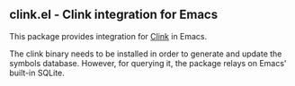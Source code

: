 clink.el - Clink integration for Emacs
--

This package provides integration for [Clink](https://github.com/Smattr/clink) in Emacs.

The clink binary needs to be installed in order to generate and update the
symbols database. However, for querying it, the package relays on Emacs'
built-in SQLite.
